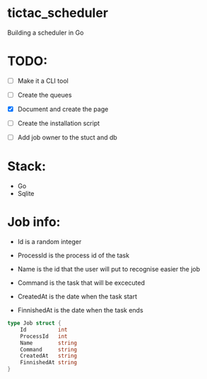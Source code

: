 # tictac_scheduler

Building a scheduler in Go

# TODO:

- [ ] Make it a CLI tool

- [ ] Create the queues

- [x] Document and create the page

- [ ] Create the installation script

- [ ] Add job owner to the stuct and db

# Stack:

- Go
- Sqlite

# Job info:

- Id is a random integer

- ProcessId is the process id of the task

- Name is the id that the user will put to recognise easier the job

- Command is the task that will be excecuted

- CreatedAt is the date when the task start

- FinnishedAt is the date when the task ends

```go
type Job struct {
	Id          int
	ProcessId   int
	Name        string
	Command     string
	CreatedAt   string
	FinnishedAt string
}
```